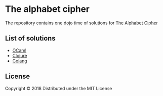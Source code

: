 # The alphabet cipher

The repository contains one dojo time of solutions for [The Alphabet Cipher](https://en.wikipedia.org/wiki/The_Alphabet_Cipher)

## List of solutions

* [OCaml](https://github.com/lambda-dojo-sofia/alphabet-cipher/tree/master/ocaml)
* [Clojure](https://github.com/lambda-dojo-sofia/alphabet-cipher/tree/master/clojure-cipher)
* [Golang](https://github.com/lambda-dojo-sofia/alphabet-cipher/tree/master/golang)

## License

Copyright © 2018
Distributed under the MIT License
